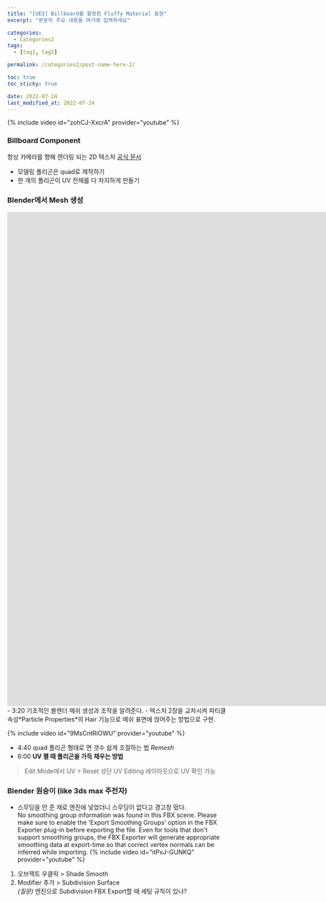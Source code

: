 ```yaml
---
title: "[UE5] Billboard를 활용한 Fluffy Material 표현"
excerpt: "본문의 주요 내용을 여기에 입력하세요"

categories:
  - Categories2
tags:
  - [tag1, tag2]

permalink: /categories2/post-name-here-2/

toc: true
toc_sticky: true

date: 2022-07-24
last_modified_at: 2022-07-24
---
```



{% include video id="zohCJ-XxcrA" provider="youtube" %}


### Billboard Component
항상 카메라를 향해 렌더링 되는 2D 텍스처 [공식 문서](https://docs.unrealengine.com/4.27/ko/Basics/Components/Rendering/)

- 모델링 폴리곤은 quad로 제작하기
- 한 개의 폴리곤이 UV 전체를 다 차지하게 만들기

### Blender에서 Mesh 생성
<iframe width="2227" height="1135" src="https://www.youtube.com/embed/wPBX9kqcHzE" title="How to Make a Stylized Tree by using Blender and Unity" frameborder="0" allow="accelerometer; autoplay; clipboard-write; encrypted-media; gyroscope; picture-in-picture; web-share" referrerpolicy="strict-origin-when-cross-origin" allowfullscreen></iframe>
- 3:20 기초적인 블렌더 메쉬 생성과 조작을 알려준다.
- 텍스처 2장을 교차시켜 파티클 속성*Particle Properties*의 Hair 기능으로 메쉬 표면에 얹어주는 방법으로 구현. 


{% include video id="9MsCntRiOWU" provider="youtube" %}

- 4:40 quad 폴리곤 형태로 면 갯수 쉽게 조절하는 법 *Remesh*
- 6:00 **UV 펼 때 폴리곤을 가득 채우는 방법**
> Edit Mode에서 UV > Reset
> 상단 UV Editing 레이아웃으로 UV 확인 가능

### Blender 원숭이 (like 3ds max 주전자)
- 스무딩을 안 준 채로 엔진에 넣었더니 스무딩이 없다고 경고창 떴다.   
  No smoothing group information was found in this FBX scene.  Please make sure to enable the 'Export Smoothing Groups' option in the FBX Exporter plug-in before exporting the file.  Even for tools that don't support smoothing groups, the FBX Exporter will generate appropriate smoothing data at export-time so that correct vertex normals can be inferred while importing. 
{% include video id="itPxJ-GUNKQ" provider="youtube" %}
1. 오브젝트 우클릭 > Shade Smooth
2. Modifier 추가 > Subdivision Surface   
*(질문)* 엔진으로 Subdivision FBX Export할 때 세팅 규칙이 있나?
